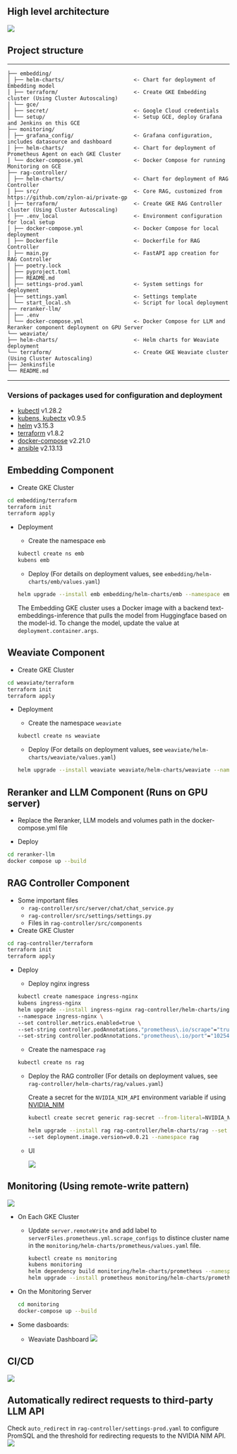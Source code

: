## High level architecture

![](assets/images/high-level-architecture.png)

## Project structure
------------
    ├── embedding/
    │ ├── helm-charts/                      <- Chart for deployment of Embedding model
    │ ├── terraform/                        <- Create GKE Embedding cluster (Using Cluster Autoscaling)
    │ └── gce/
    │ ├── secret/                           <- Google Cloud credentials
    │ └── setup/                            <- Setup GCE, deploy Grafana and Jenkins on this GCE
    ├── monitoring/
    │ ├── grafana_config/                   <- Grafana configuration, includes datasource and dashboard
    │ ├── helm-charts/                      <- Chart for deployment of Prometheus Agent on each GKE Cluster
    │ └── docker-compose.yml                <- Docker Compose for running Monitoring on GCE
    ├── rag-controller/
    │ ├── helm-charts/                      <- Chart for deployment of RAG Controller
    │ ├── src/                              <- Core RAG, customized from https://github.com/zylon-ai/private-gp
    │ ├── terraform/                        <- Create GKE RAG Controller cluster (Using Cluster Autoscaling)
    │ ├── .env_local                        <- Environment configuration for local setup
    │ ├── docker-compose.yml                <- Docker Compose for local deployment
    │ ├── Dockerfile                        <- Dockerfile for RAG Controller
    │ ├── main.py                           <- FastAPI app creation for RAG Controller
    │ ├── poetry.lock
    │ ├── pyproject.toml
    │ ├── README.md
    │ ├── settings-prod.yaml                <- System settings for deployment
    │ ├── settings.yaml                     <- Settings template
    │ └── start_local.sh                    <- Script for local deployment
    ├── reranker-llm/
    │ ├── .env
    │ └── docker-compose.yml                <- Docker Compose for LLM and Reranker component deployment on GPU Server
    └── weaviate/
    ├── helm-charts/                        <- Helm charts for Weaviate deployment
    └── terraform/                          <- Create GKE Weaviate cluster (Using Cluster Autoscaling)
    ├── Jenkinsfile
    └── README.md
------------
### Versions of packages used for configuration and deployment

+ [kubectl](https://kubernetes.io/vi/docs/tasks/tools/) v1.28.2
+ [kubens, kubectx](https://github.com/ahmetb/kubectx) v0.9.5
+ [helm](https://helm.sh/) v3.15.3
+ [terraform](https://www.terraform.io/) v1.8.2
+ [docker-compose](https://docs.docker.com/compose) v2.21.0
+ [ansible](https://docs.ansible.com/ansible/latest/collections/google/cloud/gcp_compute_instance_module.html) v2.13.13

## Embedding Component

+ Create GKE Cluster
```bash
cd embedding/terraform
terraform init
terraform apply 
```

+ Deployment

    + Create the namespace `emb`
    ```bash
    kubectl create ns emb
    kubens emb
    ```
    
    + Deploy (For details on deployment values, see `embedding/helm-charts/emb/values.yaml`)
    ```bash
    helm upgrade --install emb embedding/helm-charts/emb --namespace emb
    ```

    The Embedding GKE cluster uses a Docker image with a backend text-embeddings-inference that pulls the model from Huggingface based on the model-id. To change the model, update the value at `deployment.container.args`.


## Weaviate Component

+ Create GKE Cluster
```bash
cd weaviate/terraform
terraform init
terraform apply 
```
+ Deployment

    + Create the namespace  `weaviate`
    ```bash
    kubectl create ns weaviate
    ```
    
    + Deploy (For details on deployment values, see `weaviate/helm-charts/weaviate/values.yaml`)
    ```bash
    helm upgrade --install weaviate weaviate/helm-charts/weaviate --namespace weaviate
    ```

## Reranker and LLM Component (Runs on GPU server)

+ Replace the Reranker, LLM models and volumes path in the docker-compose.yml file

+ Deploy
```bash
cd reranker-llm
docker compose up --build
```

## RAG Controller Component 

+ Some important files
    + `rag-controller/src/server/chat/chat_service.py`
    + `rag-controller/src/settings/settings.py`
    + Files in `rag-controller/src/components`
+ Create GKE Cluster
```bash
cd rag-controller/terraform
terraform init
terraform apply
```

+ Deploy

    + Deploy nginx ingress
    ```bash
	kubectl create namespace ingress-nginx
	kubens ingress-nginx
	helm upgrade --install ingress-nginx rag-controller/helm-charts/ingress-nginx \
	--namespace ingress-nginx \
	--set controller.metrics.enabled=true \
	--set-string controller.podAnnotations."prometheus\.io/scrape"="true" \
	--set-string controller.podAnnotations."prometheus\.io/port"="10254" \
    ```
    
    + Create the namespace `rag`
    ```bash
    kubectl create ns rag
    ```
    
    + Deploy the RAG controller (For details on deployment values, see `rag-controller/helm-charts/rag/values.yaml`)

        Create a secret for the `NVIDIA_NIM_API` environment variable if using [NVIDIA_NIM](https://build.nvidia.com/explore/discover) 

        ```bash
        kubectl create secret generic rag-secret --from-literal=NVIDIA_NIM_API=[YOUR_API_KEY]
        ```

        ```bash
        helm upgrade --install rag rag-controller/helm-charts/rag --set deployment.image.name=duong05102002/rag-controller \
        --set deployment.image.version=v0.0.21 --namespace rag
        ```

    +  UI

        ![](assets/images/UI.png)    
## Monitoring (Using remote-write pattern)

![](assets/images/monitoring-architecture.png)
+ On Each GKE Cluster

    + Update `server.remoteWrite` and add label to `serverFiles.prometheus.yml.scrape_configs` to distince cluster name in the `monitoring/helm-charts/prometheus/values.yaml` file.

        ```bash
        kubectl create ns monitoring
        kubens monitoring
        helm dependency build monitoring/helm-charts/prometheus --namespace monitoring
        helm upgrade --install prometheus monitoring/helm-charts/prometheus --namespace monitoring
        ```

+ On the Monitoring Server

    ```bash
    cd monitoring
    docker-compose up --build
    ```

+ Some dasboards:

    + Weaviate Dashboard
        ![](assets/images/monitoring_weaviate.png)
## CI/CD

![](assets/images/cicd.png)

## Automatically redirect requests to third-party LLM API

Check `auto_redirect` in `rag-controller/settings-prod.yaml` to configure PromSQL and the threshold for redirecting requests to the NVIDIA NIM API.
![](assets/images/route_traffic.png)